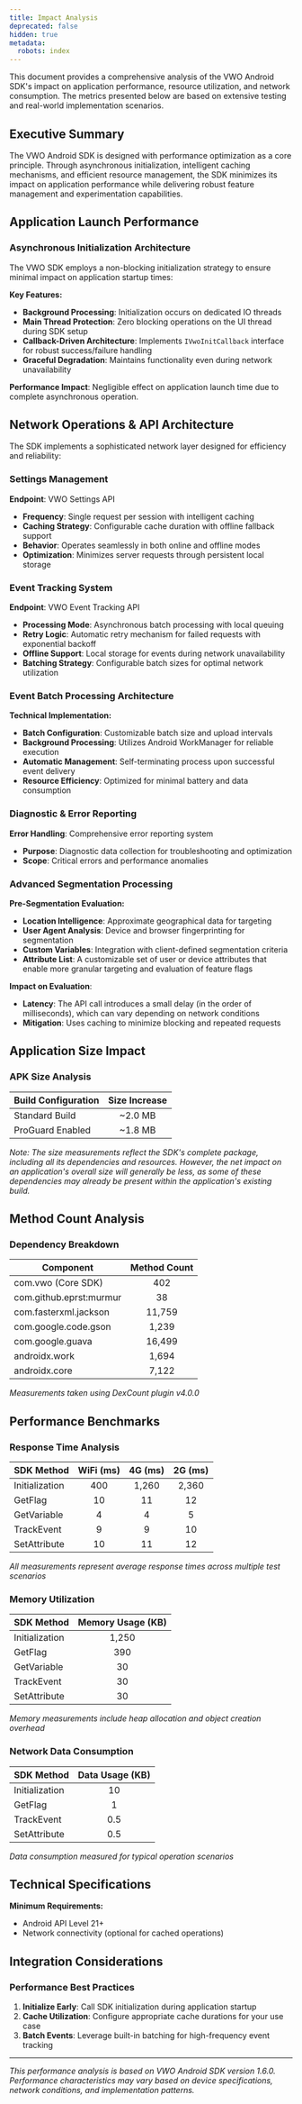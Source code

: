 ```yaml
---
title: Impact Analysis
deprecated: false
hidden: true
metadata:
  robots: index
---
```

This document provides a comprehensive analysis of the VWO Android SDK's impact on application performance, resource utilization, and network consumption. The metrics presented below are based on extensive testing and real-world implementation scenarios.

## Executive Summary

The VWO Android SDK is designed with performance optimization as a core principle. Through asynchronous initialization, intelligent caching mechanisms, and efficient resource management, the SDK minimizes its impact on application performance while delivering robust feature management and experimentation capabilities.

## Application Launch Performance

### Asynchronous Initialization Architecture

The VWO SDK employs a non-blocking initialization strategy to ensure minimal impact on application startup times:

**Key Features:**

* **Background Processing**: Initialization occurs on dedicated IO threads
* **Main Thread Protection**: Zero blocking operations on the UI thread during SDK setup
* **Callback-Driven Architecture**: Implements `IVwoInitCallback` interface for robust success/failure handling
* **Graceful Degradation**: Maintains functionality even during network unavailability

**Performance Impact**: Negligible effect on application launch time due to complete asynchronous operation.

## Network Operations & API Architecture

The SDK implements a sophisticated network layer designed for efficiency and reliability:

### Settings Management

**Endpoint**: VWO Settings API

* **Frequency**: Single request per session with intelligent caching
* **Caching Strategy**: Configurable cache duration with offline fallback support
* **Behavior**: Operates seamlessly in both online and offline modes
* **Optimization**: Minimizes server requests through persistent local storage

### Event Tracking System

**Endpoint**: VWO Event Tracking API

* **Processing Mode**: Asynchronous batch processing with local queuing
* **Retry Logic**: Automatic retry mechanism for failed requests with exponential backoff
* **Offline Support**: Local storage for events during network unavailability
* **Batching Strategy**: Configurable batch sizes for optimal network utilization

### Event Batch Processing Architecture

**Technical Implementation:**

* **Batch Configuration**: Customizable batch size and upload intervals
* **Background Processing**: Utilizes Android WorkManager for reliable execution
* **Automatic Management**: Self-terminating process upon successful event delivery
* **Resource Efficiency**: Optimized for minimal battery and data consumption

### Diagnostic & Error Reporting

**Error Handling**: Comprehensive error reporting system

* **Purpose**: Diagnostic data collection for troubleshooting and optimization
* **Scope**: Critical errors and performance anomalies

### Advanced Segmentation Processing

**Pre-Segmentation Evaluation:**

* **Location Intelligence**: Approximate geographical data for targeting
* **User Agent Analysis**: Device and browser fingerprinting for segmentation
* **Custom Variables**: Integration with client-defined segmentation criteria
* **Attribute List**: A customizable set of user or device attributes that enable more granular targeting and evaluation of feature flags

**Impact on Evaluation**:

* **Latency**: The API call introduces a small delay (in the order of milliseconds), which can vary depending on network conditions
* **Mitigation**: Uses caching to minimize blocking and repeated requests

## Application Size Impact

### APK Size Analysis

| Build Configuration | Size Increase |
| ------------------- | :-----------: |
| Standard Build      |    \~2.0 MB   |
| ProGuard Enabled    |    \~1.8 MB   |

*Note: The size measurements reflect the SDK's complete package, including all its dependencies and resources. However, the net impact on an application's overall size will generally be less, as some of these dependencies may already be present within the application's existing build.*

## Method Count Analysis

### Dependency Breakdown

| Component               | Method Count |
| ----------------------- | :----------: |
| com.vwo (Core SDK)      |      402     |
| com.github.eprst:murmur |      38      |
| com.fasterxml.jackson   |    11,759    |
| com.google.code.gson    |     1,239    |
| com.google.guava        |    16,499    |
| androidx.work           |     1,694    |
| androidx.core           |     7,122    |

*Measurements taken using DexCount plugin v4.0.0*

## Performance Benchmarks

### Response Time Analysis

| SDK Method     | WiFi (ms) | 4G (ms) | 2G (ms) |
| -------------- | :-------: | :-----: | :-----: |
| Initialization |    400    |  1,260  |  2,360  |
| GetFlag        |     10    |    11   |    12   |
| GetVariable    |     4     |    4    |    5    |
| TrackEvent     |     9     |    9    |    10   |
| SetAttribute   |     10    |    11   |    12   |

*All measurements represent average response times across multiple test scenarios*

### Memory Utilization

| SDK Method     | Memory Usage (KB) |
| -------------- | :---------------: |
| Initialization |       1,250       |
| GetFlag        |        390        |
| GetVariable    |         30        |
| TrackEvent     |         30        |
| SetAttribute   |         30        |

*Memory measurements include heap allocation and object creation overhead*

### Network Data Consumption

| SDK Method     | Data Usage (KB) |
| -------------- | :-------------: |
| Initialization |        10       |
| GetFlag        |        1        |
| TrackEvent     |       0.5       |
| SetAttribute   |       0.5       |

*Data consumption measured for typical operation scenarios*

## Technical Specifications

**Minimum Requirements:**

* Android API Level 21+
* Network connectivity (optional for cached operations)

## Integration Considerations

### Performance Best Practices

1. **Initialize Early**: Call SDK initialization during application startup
2. **Cache Utilization**: Configure appropriate cache durations for your use case
3. **Batch Events**: Leverage built-in batching for high-frequency event tracking

***

*This performance analysis is based on VWO Android SDK version 1.6.0. Performance characteristics may vary based on device specifications, network conditions, and implementation patterns.*